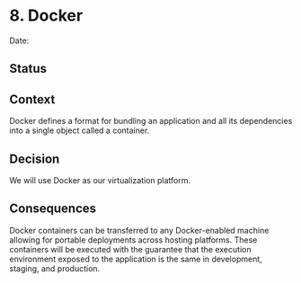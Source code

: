 # 8. Docker

Date:

## Status

## Context

Docker defines a format for bundling an application and all its dependencies into a single object called a container.

## Decision

We will use Docker as our virtualization platform.

## Consequences

Docker containers can be transferred to any Docker-enabled machine allowing for portable deployments across hosting platforms. These containers will be executed with the guarantee that the execution environment exposed to the application is the same in development, staging, and production.
